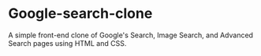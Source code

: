 # Google-search-clone
A simple front-end clone of Google's Search, Image Search, and Advanced Search pages using HTML and CSS.
